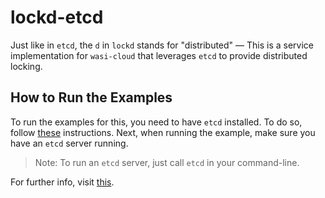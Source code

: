 # lockd-etcd

Just like in `etcd`, the `d` in `lockd` stands for "distributed" — This is a service implementation for `wasi-cloud` that leverages `etcd` to provide distributed locking.

## How to Run the Examples

To run the examples for this, you need to have `etcd` installed. To do so, follow [these](https://etcd.io/docs/v3.5/install/) instructions. Next, when running the example, make sure you have an `etcd` server running.

> Note: To run an `etcd` server, just call `etcd` in your command-line. 

For further info, visit [this](https://etcd.io/docs/v3.5/quickstart/).